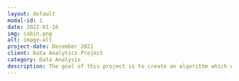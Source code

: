 ```yaml
---
layout: default
modal-id: 1
date: 2022-01-16
img: cabin.png
alt: image-alt
project-date: December 2021
client: Data Analytics Project
category: Data Analysis
description: The goal of this project is to create an algorithm which will predict a persons rating of both the Democratic and Republican party based on their demographics.
---
```

